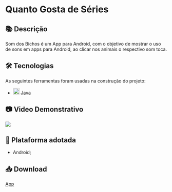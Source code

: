 # Quanto Gosta de Séries

## 📚 Descrição
Som dos Bichos é um App para Android, com o objetivo de mostrar o uso de sons em apps para Android, ao clicar nos animais o respectivo som toca.

## 🛠 Tecnologias

As seguintes ferramentas foram usadas na construção do projeto:

- <img src="https://cdn.jsdelivr.net/gh/devicons/devicon/icons/java/java-original.svg" height="20" width="20"/> [Java](https://www.java.com/pt-BR/)


## 📷 Video Demonstrativo
<div>
<a href="https://youtu.be/JzqCndq-qWk" target="_blank"><img src="https://img.shields.io/badge/YouTube-FF0000?style=for-the-badge&logo=youtube&logoColor=white" target="_blank"></a>
</div>

## 📱 Plataforma adotada

  - Android;

## 📥 Download
[App](https://drive.google.com/file/d/1jV85wnCP8E8eNkJvEUOLL_o8u-71YT08/view?usp=sharing)
